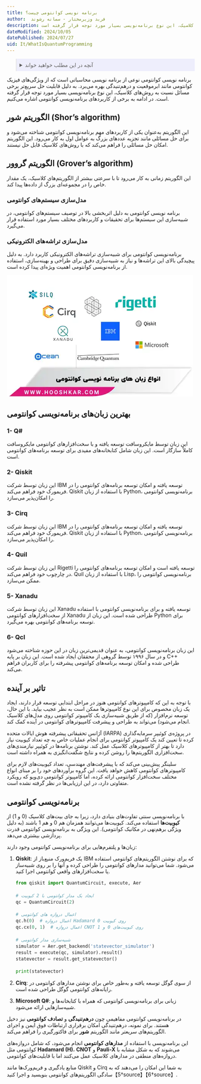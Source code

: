 ```yaml
---
title: برنامه نویسی کوانتومی چیست؟
author:  فربد وزیرمختار - سمانه رشوند
description: برنامه ‌نویسی کوانتومی نوعی از برنامه ‌نویسی محاسباتی است که از ویژگی‌های فیزیک کوانتومی مانند ابرموقعیت و درهم‌تنیدگی بهره می‌برد. به دلیل قابلیت حل سریع‌تر برخی مسائل نسبت به روش‌های کلاسیک، این نوع برنامه‌نویسی بسیار مورد توجه قرار گرفته است. 
dateModified: 2024/10/05
datePublished: 2024/07/27
uid: It/WhatIsQuantumProgramming
---
```


<blockquote style="background-color:#eeeefc; padding:0.5rem">
<details>
  <summary>آنچه در این مطلب خواهید خواند</summary>
  <ul>
    <li>الگوریتم شور (Shor’s algorithm)</li>
    <li>الگوریتم گروور (Grover’s algorithm)</li>
    <li>مدل‌سازی تراشه‌های الکترونیکی</li>
    <li>بهترین زبان‌های برنامه‌نویسی کوانتومی</li>
    <li>تاثیر بر آینده</li>
  </ul>
</details>
</blockquote>

برنامه ‌نویسی کوانتومی نوعی از برنامه ‌نویسی محاسباتی است که از ویژگی‌های فیزیک کوانتومی مانند ابرموقعیت و درهم‌تنیدگی بهره می‌برد. به دلیل قابلیت حل سریع‌تر برخی مسائل نسبت به روش‌های کلاسیک، این نوع برنامه‌نویسی بسیار مورد توجه قرار گرفته است. در ادامه به برخی از کاربردهای برنامه‌نویسی کوانتومی اشاره می‌کنیم.

## الگوریتم شور (Shor’s algorithm)

این الگوریتم به‌عنوان یکی از کاربردهای مهم برنامه‌نویسی کوانتومی شناخته می‌شود و برای حل مسائلی مانند تجزیه عددهای بزرگ به عوامل اول به کار می‌رود. این الگوریتم امکان حل مسائلی را فراهم می‌کند که با روش‌های کلاسیک قابل حل نیستند.

## الگوریتم گروور (Grover’s algorithm)
این الگوریتم زمانی به کار می‌رود تا با سرعتی بیشتر از الگوریتم‌های کلاسیک، یک مقدار خاص را در مجموعه‌ای بزرگ از داده‌ها پیدا کند.

### مدل‌سازی سیستم‌های کوانتومی

برنامه ‌نویسی کوانتومی به دلیل اثربخشی بالا در توصیف سیستم‌های کوانتومی، در شبیه‌سازی این سیستم‌ها برای تحقیقات و کاربردهای مختلف بسیار مورد استفاده قرار می‌گیرد.

### مدل‌سازی تراشه‌های الکترونیکی

برنامه‌نویسی کوانتومی برای شبیه‌سازی تراشه‌های الکترونیکی کاربرد دارد. به دلیل پیچیدگی بالای این تراشه‌ها و نیاز به شبیه‌سازی دقیق برای طراحی و بهینه‌سازی، استفاده از برنامه‌نویسی کوانتومی اهمیت ویژه‌ای پیدا کرده است.

![انواع زبان های برنامه نویسی](./Images/QuantumProgramming.webp)


## بهترین زبان‌های برنامه‌نویسی کوانتومی

### 1- Q#

این زبان توسط مایکروسافت توسعه یافته و با سخت‌افزارهای کوانتومی مایکروسافت کاملاً سازگار است. این زبان شامل کتابخانه‌های مفیدی برای توسعه برنامه‌های کوانتومی است.

### 2- Qiskit

این زبان توسط شرکت IBM توسعه یافته و امکان توسعه برنامه‌های کوانتومی را در فریمورک خود فراهم می‌کند. Qiskit با استفاده از زبان Python، برنامه‌نویسی کوانتومی را امکان‌پذیر می‌سازد.

### 3- Cirq

این زبان توسط شرکت IBM توسعه یافته و امکان توسعه برنامه‌های کوانتومی را در فریمورک خود فراهم می‌کند. Qiskit با استفاده از زبان Python، برنامه‌نویسی کوانتومی را امکان‌پذیر می‌سازد.

### 4- Quil

این زبان توسط شرکت Rigetti توسعه یافته است و امکان توسعه برنامه‌های کوانتومی را در چارچوب خود فراهم می‌کند.
Quil با استفاده از زبان Lisp، برنامه‌نویسی کوانتومی را ممکن می‌سازد.

### 5- Xanadu

این زبان توسط شرکت Xanadu توسعه یافته و برای برنامه‌نویسی کوانتومی با استفاده از سخت‌افزارهای کوانتومی Xanadu طراحی شده است. این زبان از Python برای توسعه برنامه‌های کوانتومی بهره می‌گیرد.

### 6- Qcl

این زبان برنامه‌نویسی کوانتومی، به عنوان قدیمی‌ترین زبان در این حوزه شناخته می‌شود و در سال ۱۹۹۶ توسط گروهی از محققان ایجاد شده است. این زبان بر پایه C++ طراحی شده و امکان توسعه برنامه‌های کوانتومی پیشرفته را برای کاربران فراهم می‌کند.

## تاثیر بر آینده 

با توجه به این که کامپیوترهای کوانتومی هنوز در مراحل ابتدایی توسعه قرار دارند، ایجاد یک زبان مخصوص برای این نوع کامپیوترها ممکن است به نظر عجیب بیاید. با این حال، توسعه نرم‌افزار (که از طریق شبیه‌سازی یک کامپیوتر کوانتومی روی مدل‌های کلاسیک انجام می‌شود) می‌تواند به طراحی و پیشرفت کامپیوترهای کوانتومی در آینده کمک کند.

آژانس تحقیقاتی پیشرفته هوش ایالات متحده (IARPA) در پروژه‌ی کوئیپر سرمایه‌گذاری کرده تا تعیین کند یک کامپیوتر کوانتومی برای انجام عملیات خاص به چه تعداد کیوبیت نیاز دارد تا بهتر از کامپیوترهای کلاسیک عمل کند. نوشتن برنامه‌ها در کوئیپر نیازمندی‌های سخت‌افزاری الگوریتم‌ها را روشن کرده و نتایج شگفت‌انگیزی به همراه داشته است. 

سلینگر پیش‌بینی می‌کند که با پیشرفت‌های مهندسی، تعداد کیوبیت‌های لازم برای کامپیوترهای کوانتومی کاهش خواهد یافت. این گروه برآوردهای خود را بر مبنای انواع مختلف سخت‌افزار کوانتومی ارائه کرده، اما کامپیوتر کوانتومی دی‌ویو که رویکرد متفاوتی دارد، در این ارزیابی‌ها در نظر گرفته نشده است.

## برنامه‌نویسی کوانتومی

 با برنامه‌نویسی سنتی تفاوت‌های بنیادی دارد، زیرا به جای بیت‌های کلاسیک (0 و 1) از **کیوبیت‌ها** استفاده می‌کند. کیوبیت‌ها می‌توانند همزمان هم 0 و هم 1 باشند (به دلیل ویژگی برهم‌نهی در مکانیک کوانتومی). این ویژگی به برنامه‌نویسی کوانتومی قدرت پردازشی بیشتری می‌دهد.

زبان‌ها و پلتفرم‌هایی برای برنامه‌نویسی کوانتومی وجود دارند:

1. **Qiskit**: یک فریم‌ورک منبع‌باز از IBM که برای نوشتن الگوریتم‌های کوانتومی استفاده می‌شود. شما می‌توانید مدارهای کوانتومی را طراحی کرده و آنها را بر روی شبیه‌ساز یا سخت‌افزارهای واقعی کوانتومی اجرا کنید.
   
   ```python
   from qiskit import QuantumCircuit, execute, Aer
   
   # ایجاد یک مدار کوانتومی با 2 کیوبیت
   qc = QuantumCircuit(2)
   
   # اعمال دروازه های کوانتومی
   qc.h(0)  # اعمال دروازه Hadamard روی کیوبیت 0
   qc.cx(0, 1)  # اعمال دروازه CNOT روی کیوبیت‌های 0 و 1
   
   # شبیه‌سازی مدار کوانتومی
   simulator = Aer.get_backend('statevector_simulator')
   result = execute(qc, simulator).result()
   statevector = result.get_statevector()
   
   print(statevector)
   ```

2. **Cirq**: از سوی گوگل توسعه یافته و به‌طور خاص برای نوشتن مدارهای کوانتومی در رایانه‌های کوانتومی گوگل طراحی شده است.

3. **Microsoft Q#**: زبانی برای برنامه‌نویسی کوانتومی که همراه با کتابخانه‌ها و شبیه‌سازهایی ارائه می‌شود.

در برنامه‌نویسی کوانتومی مفاهیمی چون **درهم‌تنیدگی** و **تصادف کوانتومی** نیز دخیل هستند. برای نمونه، درهم‌تنیدگی امکان برقراری ارتباطات فوق ایمن و اجرای الگوریتم‌های سریعتر مانند الگوریتم **شور** برای فاکتورگیری را فراهم می‌کند. 

این برنامه‌نویسی با استفاده از **مدارهای کوانتومی** انجام می‌شود، که شامل دروازه‌های کوانتومی مثل **Hadamard (H)**، **CNOT** و **Pauli-X** می‌شوند که به شکل مشابه با دروازه‌های منطقی در مدارهای کلاسیک عمل می‌کنند اما با قابلیت‌های کوانتومی. 

منابع یادگیری و فریم‌ورک‌ها مانند Qiskit و Cirq به شما این امکان را می‌دهند که به سادگی الگوریتم‌های کوانتومی بنویسید و اجرا کنید【5†source】【6†source】.